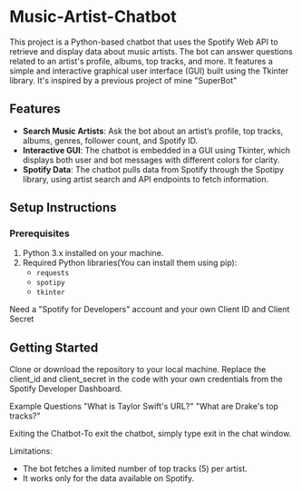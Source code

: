 # Music-Artist-Chatbot

This project is a Python-based chatbot that uses the Spotify Web API to retrieve and display data about music artists. The bot can answer questions related to an artist's profile, albums, top tracks, and more. It features a simple and interactive graphical user interface (GUI) built using the Tkinter library. It's inspired by a previous project of mine "SuperBot"

## Features

- **Search Music Artists**: Ask the bot about an artist’s profile, top tracks, albums, genres, follower count, and Spotify ID.
- **Interactive GUI**: The chatbot is embedded in a GUI using Tkinter, which displays both user and bot messages with different colors for clarity.
- **Spotify Data**: The chatbot pulls data from Spotify through the Spotipy library, using artist search and API endpoints to fetch information.

## Setup Instructions

### Prerequisites

1. Python 3.x installed on your machine.
2. Required Python libraries(You can install them using pip):
   - `requests`
   - `spotipy`
   - `tkinter`
   
Need a "Spotify for Developers" account and your own Client ID and Client Secret


## Getting Started
Clone or download the repository to your local machine.
Replace the client_id and client_secret in the code with your own credentials from the Spotify Developer Dashboard.


Example Questions
"What is Taylor Swift's URL?"
"What are Drake's top tracks?"


Exiting the Chatbot-To exit the chatbot, simply type exit in the chat window.

Limitations:
- The bot fetches a limited number of top tracks (5) per artist.
- It works only for the data available on Spotify.
